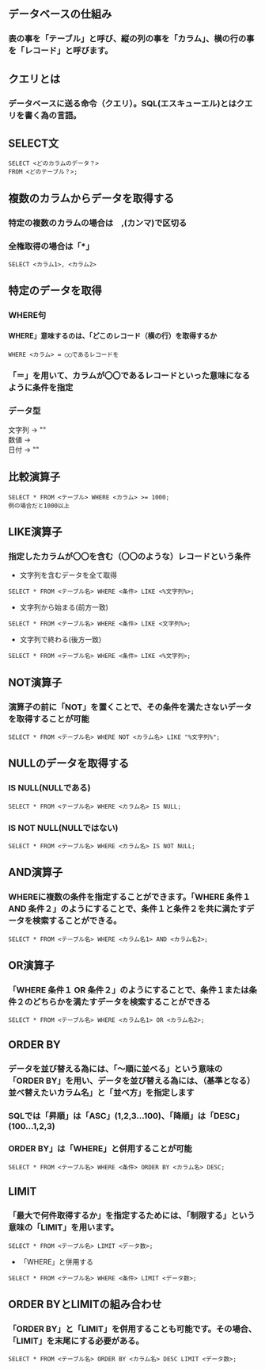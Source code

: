 ## データベースの仕組み

### 表の事を「テーブル」と呼び、縦の列の事を「カラム」、横の行の事を「レコード」と呼びます。

## クエリとは

### データベースに送る命令（クエリ）。SQL(エスキューエル)とはクエリを書く為の言語。

## SELECT文

```
SELECT <どのカラムのデータ？>
FROM <どのテーブル？>;
```

## 複数のカラムからデータを取得する

### 特定の複数のカラムの場合は　,(カンマ)で区切る
### 全権取得の場合は「*」
```
SELECT <カラム1>, <カラム2>
```

## 特定のデータを取得
### WHERE句
#### WHERE」意味するのは、「どこのレコード（横の行）を取得するか


```
WHERE <カラム> = ◯◯であるレコードを
```

### 「＝」を用いて、カラムが〇〇であるレコードといった意味になるように条件を指定

### データ型
文字列 → ""</br>
数値 → </br>
日付 → ""</br>

## 比較演算子
```
SELECT * FROM <テーブル> WHERE <カラム> >= 1000;
例の場合だと1000以上
```

## LIKE演算子
### 指定したカラムが〇〇を含む（〇〇のような）レコードという条件

- 文字列を含むデータを全て取得
```
SELECT * FROM <テーブル名> WHERE <条件> LIKE <%文字列%>;
```

- 文字列から始まる(前方一致)
```
SELECT * FROM <テーブル名> WHERE <条件> LIKE <文字列%>;
```

- 文字列で終わる(後方一致)
```
SELECT * FROM <テーブル名> WHERE <条件> LIKE <%文字列>;
```

## NOT演算子
### 演算子の前に「NOT」を置くことで、その条件を満たさないデータを取得することが可能
```
SELECT * FROM <テーブル名> WHERE NOT <カラム名> LIKE "%文字列%";
```

## NULLのデータを取得する
### IS NULL(NULLである)
```
SELECT * FROM <テーブル名> WHERE <カラム名> IS NULL;
```

### IS NOT NULL(NULLではない)
```
SELECT * FROM <テーブル名> WHERE <カラム名> IS NOT NULL;
```

## AND演算子
### WHEREに複数の条件を指定することができます。「WHERE 条件１ AND 条件２」のようにすることで、条件１と条件２を共に満たすデータを検索することができる。

```
SELECT * FROM <テーブル名> WHERE <カラム名1> AND <カラム名2>;
```

## OR演算子
### 「WHERE 条件１ OR 条件２」のようにすることで、条件１または条件２のどちらかを満たすデータを検索することができる

```
SELECT * FROM <テーブル名> WHERE <カラム名1> OR <カラム名2>;
```

## ORDER BY
### データを並び替える為には、「〜順に並べる」という意味の「ORDER BY」を用い、データを並び替える為には、（基準となる）並べ替えたいカラム名」と「並べ方」を指定します

### SQLでは「昇順」は「ASC」(1,2,3...100)、「降順」は「DESC」(100...1,2,3)

### ORDER BY」は「WHERE」と併用することが可能
```
SELECT * FROM <テーブル名> WHERE <条件> ORDER BY <カラム名> DESC;
```

## LIMIT
### 「最大で何件取得するか」を指定するためには、「制限する」という意味の「LIMIT」を用います。

```
SELECT * FROM <テーブル名> LIMIT <データ数>;
```

- 「WHERE」と併用する
```
SELECT * FROM <テーブル名> WHERE <条件> LIMIT <データ数>;
```

## ORDER BYとLIMITの組み合わせ
### 「ORDER BY」と「LIMIT」を併用することも可能です。その場合、「LIMIT」を末尾にする必要がある。
```
SELECT * FROM <テーブル名> ORDER BY <カラム名> DESC LIMIT <データ数>;
```
